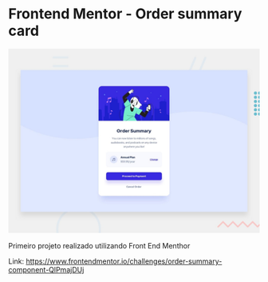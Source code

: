 # Frontend Mentor - Order summary card

![Design preview for the Order summary card coding challenge](./design/desktop-preview.jpg)

Primeiro projeto realizado utilizando Front End Menthor

Link: https://www.frontendmentor.io/challenges/order-summary-component-QlPmajDUj
